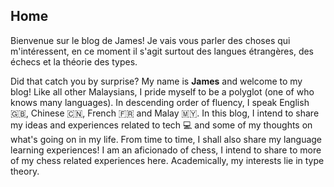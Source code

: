 ## Home
Bienvenue sur le blog de James! Je vais vous parler des choses qui m'intéressent, en ce moment il s'agit surtout des langues étrangères, des échecs et la théorie des types.

Did that catch you by surprise? My name is **James** and welcome to my blog! Like all other Malaysians, I pride myself to be a polyglot (one of who knows many languages). In descending order of fluency, I speak English 🇬🇧, Chinese 🇨🇳, French 🇫🇷 and Malay 🇲🇾. In this blog, I intend to share my ideas and experiences related to tech 💻 and some of my thoughts on what's going on in my life. From time to time, I shall also share my language learning experiences! I am an aficionado of chess, I intend to share to more of my chess related experiences here. Academically, my interests lie in type theory.